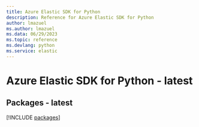 ```yaml
---
title: Azure Elastic SDK for Python
description: Reference for Azure Elastic SDK for Python
author: lmazuel
ms.author: lmazuel
ms.data: 06/29/2023
ms.topic: reference
ms.devlang: python
ms.service: elastic
---
```

# Azure Elastic SDK for Python - latest
## Packages - latest
[!INCLUDE [packages](elastic-index.md)]